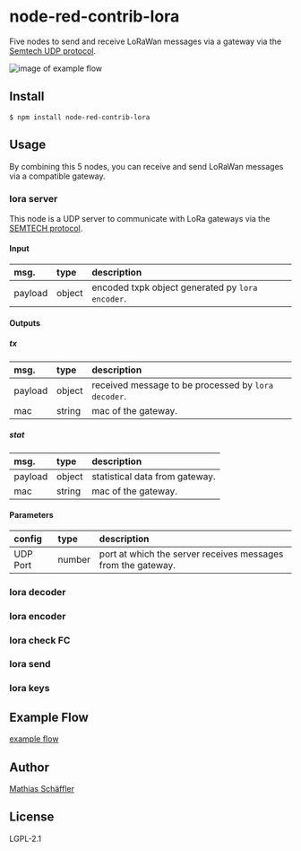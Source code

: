 # node-red-contrib-lora

Five nodes to send and receive LoRaWan messages via a gateway via the
[Semtech UDP protocol](https://github.com/Lora-net/packet_forwarder/blob/master/PROTOCOL.TXT).

![image of example flow](examples/flow.png)

## Install

```
$ npm install node-red-contrib-lora
```

## Usage

By combining this 5 nodes, you can receive and send LoRaWan messages via a compatible gateway.

### lora server

This node is a UDP server to communicate with LoRa gateways via the
[SEMTECH protocol](https://github.com/Lora-net/packet_forwarder/blob/master/PROTOCOL.TXT).

#### Input

|msg.    | type   | description                       |
|:-------|:-------|:----------------------------------|
|payload | object | encoded txpk object generated py `lora encoder`.|

#### Outputs

##### tx

|msg.    | type   | description                       |
|:-------|:-------|:----------------------------------|
|payload | object | received message to be processed by `lora decoder`.|
|mac     | string | mac of the gateway.               |

##### stat

|msg.    | type   | description                       |
|:-------|:-------|:----------------------------------|
|payload | object | statistical data from gateway.    |
|mac     | string | mac of the gateway.               |

#### Parameters

|config| type   | description                       |
|:-----|:-------|:----------------------------------|
|UDP Port | number | port at which the server receives messages from the gateway.|

### lora decoder



### lora encoder
### lora check FC
### lora send
### lora keys

## Example Flow

[example flow](examples/flow.json)

## Author

[Mathias Schäffler](https://github.com/m-schaeffler)

## License

LGPL-2.1
